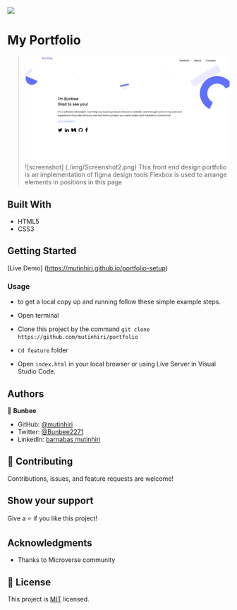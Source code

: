 ![](https://img.shields.io/badge/Microverse-blueviolet)

# My Portfolio
> ![screenshot](./img/Screenshot1.png)
> ![screenshot] (./img/Screenshot2.png)
>This front end design portfolio is an implementation of figma design tools
>Flexbox is used to arrange elements in positions in this page 
## Built With

- HTML5
- CSS3

## Getting Started

[Live Demo] (https://mutinhiri.github.io/portfolio-setup)

### Usage
 - to get a local copy up and running follow these simple example steps.

- Open terminal

- Clone this project by the command `git clone https://github.com/mutinhiri/portfolio`

- `Cd feature` folder

- Open `index.html` in your local browser or using Live Server in Visual Studio Code.


## Authors

👤 **Bunbee**

- GitHub: [@mutinhiri](https://github.com/mutinhiri)
- Twitter: [@Bunbee2271](https://twitter.com/@Bunbee2271)
- LinkedIn: [barnabas mutinhiri](https://linkedin.com/in/bunbee)


## 🤝 Contributing

Contributions, issues, and feature requests are welcome!


## Show your support

Give a ⭐️ if you like this project!

## Acknowledgments

- Thanks to Microverse community

## 📝 License

This project is [MIT](./MIT.md) licensed.
